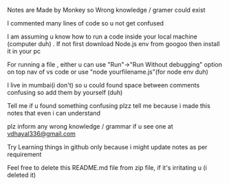 Notes are Made by Monkey so Wrong knowledge / gramer could exist

I commented many lines of code so u not get confused

I am assuming u know how to run a code inside your local machine (computer duh) . If not first download Node.js env from googoo then install it in your pc 

For running a file , either u can use "Run"->"Run Without debugging" option on top nav of vs code or use "node yourfilename.js"(for node env duh)

I live in mumbai(i don't) so u could found space between comments confusing so add them by yourself (duh)

Tell me if u found something confusing plzz tell me because i made this notes that even i can understand 

plz inform any wrong knowledge / grammar if u see one at vdhayal336@gmail.com 

Try Learning things in github only because i might update notes as per requirement

Feel free to delete this README.md file from zip file, if it's irritating u (i deleted it)
